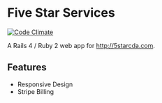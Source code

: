 Five Star Services
==================

[![Code Climate](https://codeclimate.com/github/adr-enal-in/five-star-cda.png)](https://codeclimate.com/github/adr-enal-in/five-star-cda)

A Rails 4 / Ruby 2 web app for <http://5starcda.com>.

## Features
- Responsive Design
- Stripe Billing
